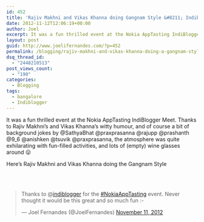 ```yaml
---
id: 452
title: 'Rajiv Makhni and Vikas Khanna doing Gangnam Style &#8211; Indiblogger Meet, Bangalore'
date: 2012-11-12T12:06:19+00:00
author: Joel
excerpt: It was a fun thrilled event at the Nokia AppTasting IndiBlogger Meet. Thanks to Rajiv Makhni’s and Vikas Khanna’s witty humour, and of course a bit of background jokes by @sathyabhat @9_6 @pratheek @praxprasanna, the atmosphere was quite exhilarating with fun-filled activities, and lots of (empty) wine glasses around :P
layout: post
guid: http://www.joelifernandes.com/?p=452
permalink: /blogging/rajiv-makhni-and-vikas-khanna-doing-a-gangnam-style-indiblogger-bangalore/
dsq_thread_id:
  - "2448210513"
post_views_count:
  - "190"
categories:
  - Blogging
tags:
  - bangalore
  - Indiblogger
---
```

It was a fun thrilled event at the Nokia AppTasting IndiBlogger Meet. Thanks to Rajiv Makhni’s and Vikas Khanna’s witty humour, and of course a bit of background jokes by @SathyaBhat @praxprasanna @rajupp @prashanth @9_6 @anishken @tsuvik @praxprasanna, the atmosphere was quite exhilarating with fun-filled activities, and lots of (empty) wine glasses around 😛

Here&#8217;s Rajiv Makhni and Vikas Khanna doing the Gangnam Style

<center>
</center>

<center>
</center>

<center>
  <br />
</center>&nbsp;

<blockquote class="twitter-tweet">
  <p>
    Thanks to @<a href="https://twitter.com/indiblogger">indiblogger</a> for the <a href="https://twitter.com/search/%23NokiaAppTasting">#NokiaAppTasting</a> event. Never thought it would be this great and so much fun <img src="http://joelifernandes.com/wp-includes/images/smilies/simple-smile.png" alt=":-)" class="wp-smiley" style="height: 1em; max-height: 1em;" />
  </p>
  
  <p>
    — Joel Fernandes (@JoelFernandes) <a href="https://twitter.com/JoelFernandes/status/267666587434225667" data-datetime="2012-11-11T16:34:22+00:00">November 11, 2012</a>
  </p>
</blockquote>

&nbsp;
